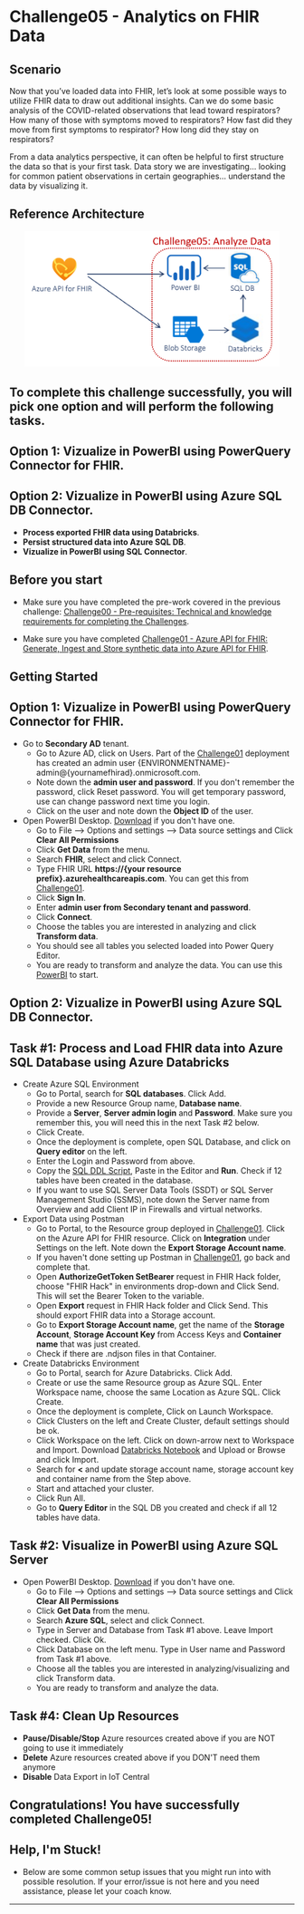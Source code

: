 # Challenge05 - Analytics on FHIR Data

## Scenario
Now that you’ve loaded data into FHIR, let’s look at some possible ways to utilize FHIR data to draw out additional insights. Can we do some basic analysis of the COVID-related observations that lead toward respirators? How many of those with symptoms moved to respirators? How fast did they move from first symptoms to respirator? How long did they stay on respirators?

From a data analytics perspective, it can often be helpful to first structure the data so that is your first task. Data story we are investigating... looking for common patient observations in certain geographies... understand the data by visualizing it. 

## Reference Architecture
<center><img src="../images/challenge05-architecture.png" width="450"></center>


## To complete this challenge successfully, you will pick one option and will perform the following tasks.

## Option 1: Vizualize in PowerBI using PowerQuery Connector for FHIR. 
## Option 2: Vizualize in PowerBI using Azure SQL DB Connector.
   * **Process exported FHIR data using Databricks**. 
   * **Persist structured data into Azure SQL DB**.
   * **Vizualize in PowerBI using SQL Connector**.

## Before you start

* Make sure you have completed the pre-work covered in the previous challenge: [Challenge00 - Pre-requisites: Technical and knowledge requirements for completing the Challenges](../Challenge00-Prerequistes/ReadMe.md).

* Make sure you have completed [Challenge01 - Azure API for FHIR: Generate, Ingest and Store synthetic data into Azure API for FHIR](../Challenge01-AzureAPIforFHIR/ReadMe.md).

## Getting Started

## Option 1: Vizualize in PowerBI using PowerQuery Connector for FHIR.
* Go to **Secondary AD** tenant. 
   * Go to Azure AD, click on Users. Part of the [Challenge01](../Challenge01-AzureAPIforFHIR/ReadMe.md) deployment has created an admin user {ENVIRONMENTNAME}-admin@{yournamefhirad}.onmicrosoft.com. 
   * Note down the **admin user and password**. If you don't remember the password, click Reset password. You will get temporary password, use can change password next time you login.
   * Click on the user and note down the **Object ID** of the user.
* Open PowerBI Desktop. [Download](https://powerbi.microsoft.com/en-us/downloads/) if you don't have one.
   * Go to File --> Options and settings --> Data source settings and Click **Clear All Permissions** 
   * Click **Get Data** from the menu.
   * Search **FHIR**, select and click Connect.
   * Type FHIR URL **https://{your resource prefix}.azurehealthcareapis.com**. You can get this from [Challenge01](../Challenge01-AzureAPIforFHIR/ReadMe.md).
   * Click **Sign In**.
   * Enter **admin user from Secondary tenant and password**.
   * Click **Connect**.
   * Choose the tables you are interested in analyzing and click **Transform data**.
   * You should see all tables you selected loaded into Power Query Editor.
   * You are ready to transform and analyze the data. You can use this [PowerBI](./PowerBI%20-%20PowerQuery%20Connector%20for%20FHIR.pbix) to start.

## Option 2: Vizualize in PowerBI using Azure SQL DB Connector.
## Task #1: Process and Load FHIR data into Azure SQL Database using Azure Databricks
* Create Azure SQL Environment
   * Go to Portal, search for **SQL databases**. Click Add. 
   * Provide a new Resource Group name, **Database name**.
   * Provide a **Server**, **Server admin login** and **Password**. Make sure you remember this, you will need this in the next Task #2 below.
   * Click Create.
   * Once the deployment is complete, open SQL Database, and click on **Query editor** on the left.
   * Enter the Login and Password from above.
   * Copy the [SQL DDL Script](./SQL%20DDL%20Script.txt), Paste in the Editor and **Run**. Check if 12 tables have been created in the database.
   * If you want to use SQL Server Data Tools (SSDT) or SQL Server Management Studio (SSMS), note down the Server name from Overview and add Client IP in Firewalls and virtual networks.
* Export Data using Postman
   * Go to Portal, to the Resource group deployed in [Challenge01](../Challenge01-AzureAPIforFHIR/ReadMe.md). Click on the Azure API for FHIR resource. Click on **Integration** under Settings on the left. Note down the **Export Storage Account name**.
   * If you haven't done setting up Postman in [Challenge01](../Challenge01-AzureAPIforFHIR/ReadMe.md), go back and complete that. 
   * Open **AuthorizeGetToken SetBearer** request in FHIR Hack folder, choose "FHIR Hack" in environments drop-down and Click Send. This will set the Bearer Token to the variable.
   * Open **Export** request in FHIR Hack folder and Click Send. This should export FHIR data into a Storage account.
   * Go to **Export Storage Account name**, get the name of the **Storage Account**, **Storage Account Key** from Access Keys and **Container name** that was just created.
   * Check if there are .ndjson files in that Container.
* Create Databricks Environment
   * Go to Portal, search for Azure Databricks. Click Add. 
   * Create or use the same Resource group as Azure SQL. Enter Workspace name, choose the same Location as Azure SQL. Click Create.
   * Once the deployment is complete, Click on Launch Workspace.
   * Click Clusters on the left and Create Cluster, default settings should be ok.
   * Click Workspace on the left. Click on down-arrow next to Workspace and Import. Download [Databricks Notebook](./fhirhackdatabrickstemplate.dbc) and Upload or Browse and click Import.
   * Search for **<** and update storage account name, storage account key and container name from the Step above.
   * Start and attached your cluster.
   * Click Run All.
   * Go to **Query Editor** in the SQL DB you created and check if all 12 tables have data.

## Task #2: Visualize in PowerBI using Azure SQL Server 
* Open PowerBI Desktop. [Download](https://powerbi.microsoft.com/en-us/downloads/) if you don't have one.
   * Go to File --> Options and settings --> Data source settings and Click **Clear All Permissions** 
   * Click **Get Data** from the menu.
   * Search **Azure SQL**, select and click Connect.
   * Type in Server and Database from Task #1 above. Leave Import checked. Click Ok.
   * Click Database on the left menu. Type in User name and Password from Task #1 above.
   * Choose all the tables you are interested in analyzing/visualizing and click Transform data.
   * You are ready to transform and analyze the data.


## Task #4: Clean Up Resources
* **Pause/Disable/Stop** Azure resources created above if you are NOT going to use it immediately
* **Delete** Azure resources created above if you DON'T need them anymore
* **Disable** Data Export in IoT Central


## Congratulations! You have successfully completed Challenge05!

## Help, I'm Stuck!
* Below are some common setup issues that you might run into with possible resolution. If your error/issue is not here and you need assistance, please let your coach know.

***

